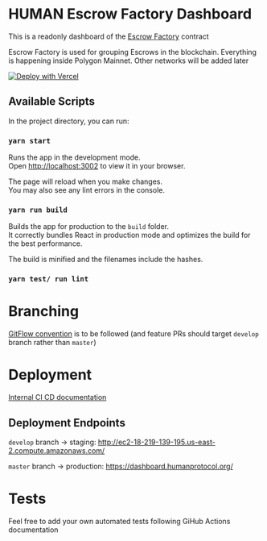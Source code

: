 # HUMAN Escrow Factory Dashboard

This is a readonly dashboard of the [Escrow Factory](https://github.com/humanprotocol/hmt-escrow/blob/master/contracts/EscrowFactory.sol) contract

Escrow Factory is used for grouping Escrows in the blockchain. Everything is happening inside Polygon Mainnet. Other networks will be added later


[![Deploy with Vercel](https://vercel.com/button)](https://vercel.com/new/clone?repository-url=https%3A%2F%2Fgithub.com%2Fhumanprotocol%2Fhmt-escrow%2Ftree%2Fmaster%2Fescrow-dashboard)

## Available Scripts

In the project directory, you can run:

### `yarn start`

Runs the app in the development mode.\
Open [http://localhost:3002](http://localhost:3002) to view it in your browser.

The page will reload when you make changes.\
You may also see any lint errors in the console.

### `yarn run build`

Builds the app for production to the `build` folder.\
It correctly bundles React in production mode and optimizes the build for the best performance.

The build is minified and the filenames include the hashes.

### `yarn test/ run lint`

# Branching
[GitFlow convention](https://www.gitkraken.com/learn/git/git-flow) is to be followed (and feature PRs should target `develop` branch rather than `master`)

# Deployment

[Internal CI CD documentation](https://www.notion.so/human-protocol/Escrow-Dashboard-47d26b3be14f4ad395e2fcd4a168d77f)

## Deployment Endpoints

`develop` branch → staging: http://ec2-18-219-139-195.us-east-2.compute.amazonaws.com/ 

`master` branch → production: https://dashboard.humanprotocol.org/

# Tests
Feel free to add your own automated tests following GiHub Actions documentation
